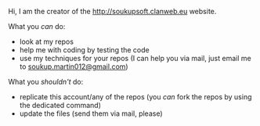 Hi, I am the creator of the http://soukupsoft.clanweb.eu website.

What you *can* do:
- look at my repos
- help me with coding by testing the code
- use my techniques for your repos (I can help you via mail, just email me to soukup.martin012@gmail.com)

What you *shouldn't* do:
- replicate this account/any of the repos (you *can* fork the repos by using the dedicated command)
- update the files (send them via mail, please)
